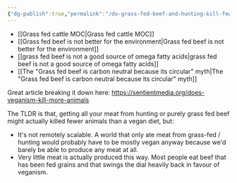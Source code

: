 ```yaml
---
{"dg-publish":true,"permalink":"/do-grass-fed-beef-and-hunting-kill-fewer-animals-than-a-vegan-diet/","tags":["#grass_fed_cattle"],"created":"2025-10-23T17:42:41.492+01:00","updated":"2025-10-23T18:06:08.599+01:00"}
---
```


- [[Grass fed cattle MOC\|Grass fed cattle MOC]]
- [[Grass fed beef is not better for the environment\|Grass fed beef is not better for the environment]]
- [[grass fed beef is not a good source of omega fatty acids\|grass fed beef is not a good source of omega fatty acids]]
- [[The "Grass fed beef is carbon neutral because its circular" myth\|The "Grass fed beef is carbon neutral because its circular" myth]]

Great article breaking it down here: https://sentientmedia.org/does-veganism-kill-more-animals

The TLDR is that, getting all your meat from hunting or purely grass fed beef might actually killed fewer animals than a vegan diet, but:
- It's not remotely scalable. A world that only ate meat from grass-fed / hunting would probably have to be mostly vegan anyway because we'd barely be able to produce any meat at all.
- Very little meat is actually produced this way. Most people eat beef that has been fed grains and that swings the dial heavily back in favour of veganism.